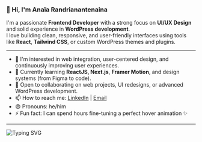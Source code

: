 ### 👋 Hi, I'm Anaïa Randrianantenaina

I'm a passionate **Frontend Developer** with a strong focus on **UI/UX Design** and solid experience in **WordPress development**.  
I love building clean, responsive, and user-friendly interfaces using tools like **React**, **Tailwind CSS**, or custom WordPress themes and plugins.

---

- 👀 I'm interested in web integration, user-centered design, and continuously improving user experiences.
- 🌱 Currently learning **ReactJS, Next.js**, **Framer Motion**, and design systems (from Figma to code).
- 💞️ Open to collaborating on web projects, UI redesigns, or advanced WordPress development.
- 📫 How to reach me: [LinkedIn](https://www.linkedin.com/in/AnaïaRandrianantenaina) | [Email](anaiarandrianantenaina@gmail.com)
- 😄 Pronouns: he/him
- ⚡ Fun fact: I can spend hours fine-tuning a perfect hover animation ✨

---
![Typing SVG](https://readme-typing-svg.demolab.com/?lines=Hi,+I’m+Anaïa+Randrianantenaina;Frontend+Developer;UI/UX+Designer;WordPress+Enthusiast&center=true&width=500&height=50)
